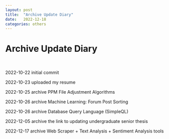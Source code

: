 ```yaml
---
layout: post
title:  "Archive Update Diary"
date:   2022-12-18
categories: others
---
```

<h1>Archive Update Diary</h1>

<br />

<p>2022-10-22 initial commit</p>

<p>2022-10-23 uploaded my resume</p>

<p>2022-10-25 archive PPM File Adjustment Algorithms</p>

<p>2022-10-26 archive Machine Learning: Forum Post Sorting</p>

<p>2022-10-26 archive Database Query Language (SimpleQL)</p>

<p>2022-12-05 archive the link to updating undergraduate senior thesis</p>

<p>2022-12-17 archive Web Scraper + Text Analysis + Sentiment Analysis tools</p>


<br />



